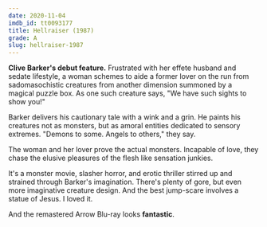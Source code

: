 ```yaml
---
date: 2020-11-04
imdb_id: tt0093177
title: Hellraiser (1987)
grade: A
slug: hellraiser-1987
---
```


**Clive Barker's debut feature.** Frustrated with her effete husband and sedate lifestyle, a woman schemes to aide a former lover on the run from sadomasochistic creatures from another dimension summoned by a magical puzzle box. As one such creature says, "We have such sights to show you!"

<!-- end -->

Barker delivers his cautionary tale with a wink and a grin. He paints his creatures not as monsters, but as amoral entities dedicated to sensory extremes. "Demons to some. Angels to others," they say.

The woman and her lover prove the actual monsters. Incapable of love, they chase the elusive pleasures of the flesh like sensation junkies.

It's a monster movie, slasher horror, and erotic thriller stirred up and strained through Barker's imagination. There's plenty of gore, but even more imaginative creature design. And the best jump-scare involves a statue of Jesus. I loved it.

And the remastered Arrow Blu-ray looks **fantastic**.
